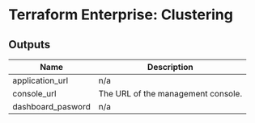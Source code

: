 # Terraform Enterprise: Clustering

## Outputs

| Name | Description |
|------|-------------|
| application\_url | n/a |
| console\_url | The URL of the management console. |
| dashboard\_pasword | n/a |

